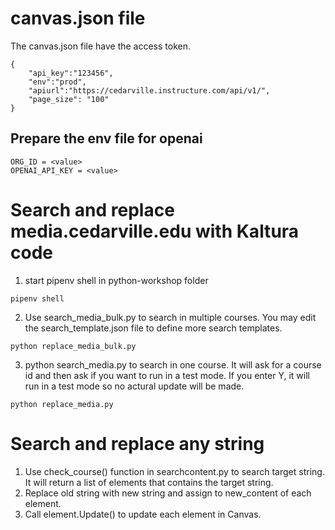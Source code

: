 # canvas.json file
The canvas.json file have the access token.
```
{
    "api_key":"123456",
    "env":"prod",
    "apiurl":"https://cedarville.instructure.com/api/v1/",
    "page_size": "100"
}
```
## Prepare the env file for openai
```
ORG_ID = <value>
OPENAI_API_KEY = <value>
```
# Search and replace media.cedarville.edu with Kaltura code
1. start pipenv shell in python-workshop folder  
```
pipenv shell
```
2. Use search_media_bulk.py to search in multiple courses. You may edit the search_template.json file to define more search templates.  
```
python replace_media_bulk.py
```
3. python search_media.py to search in one course. It will ask for a course id and then ask if you want to run in a test mode. If you enter Y, it will run in a test mode so no actural update will be made.  
```
python replace_media.py
```

# Search and replace any string

1. Use check_course() function in searchcontent.py to search target string. It will return a list of elements that contains the target string.
2. Replace old string with new string and assign to new_content of each element.
3. Call element.Update() to update each element in Canvas.